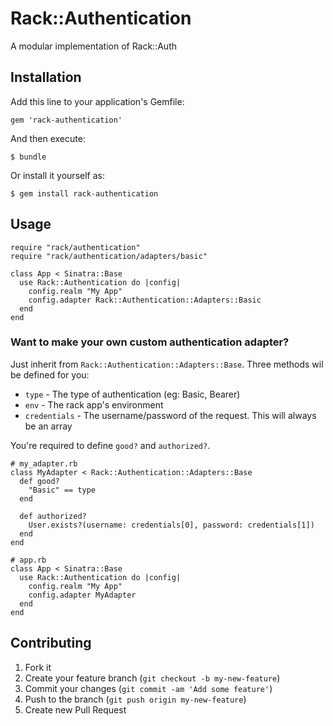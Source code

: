 # Rack::Authentication

A modular implementation of Rack::Auth

## Installation

Add this line to your application's Gemfile:

    gem 'rack-authentication'

And then execute:

    $ bundle

Or install it yourself as:

    $ gem install rack-authentication

## Usage

    require "rack/authentication"
    require "rack/authentication/adapters/basic"

    class App < Sinatra::Base
      use Rack::Authentication do |config|
        config.realm "My App"
        config.adapter Rack::Authentication::Adapters::Basic
      end
    end

### Want to make your own custom authentication adapter?

Just inherit from `Rack::Authentication::Adapters::Base`. Three methods wil be defined
for you:

* `type` -  The type of authentication (eg: Basic, Bearer)
* `env` - The rack app's environment
* `credentials` - The username/password of the request. This will always be an array

You're required to define `good?` and `authorized?`.

    # my_adapter.rb
    class MyAdapter < Rack::Authentication::Adapters::Base
      def good?
        "Basic" == type
      end

      def authorized?
        User.exists?(username: credentials[0], password: credentials[1])
      end
    end

    # app.rb
    class App < Sinatra::Base
      use Rack::Authentication do |config|
        config.realm "My App"
        config.adapter MyAdapter
      end
    end

## Contributing

1. Fork it
2. Create your feature branch (`git checkout -b my-new-feature`)
3. Commit your changes (`git commit -am 'Add some feature'`)
4. Push to the branch (`git push origin my-new-feature`)
5. Create new Pull Request
